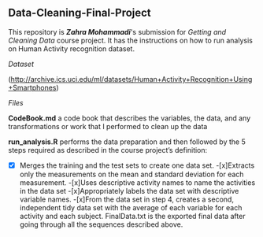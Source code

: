 ## Data-Cleaning-Final-Project

This repository is ***Zahra Mohammadi***'s submission for _Getting and Cleaning Data_ course project. It has the instructions on how to run analysis on Human Activity recognition dataset.

*Dataset*

(http://archive.ics.uci.edu/ml/datasets/Human+Activity+Recognition+Using+Smartphones)

*Files*

**CodeBook.md** a code book that describes the variables, the data, and any transformations or work that I performed to clean up the data

**run_analysis.R** performs the data preparation and then followed by the 5 steps required as described in the course project’s definition:

- [x] Merges the training and the test sets to create one data set.
-[x]Extracts only the measurements on the mean and standard deviation for each measurement.
-[x]Uses descriptive activity names to name the activities in the data set
-[x]Appropriately labels the data set with descriptive variable names.
-[x]From the data set in step 4, creates a second, independent tidy data set with the average of each variable for each activity and each subject.
FinalData.txt is the exported final data after going through all the sequences described above.


